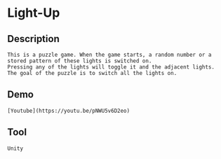 Light-Up
=============

## Description
    This is a puzzle game. When the game starts, a random number or a stored pattern of these lights is switched on. 
    Pressing any of the lights will toggle it and the adjacent lights. 
    The goal of the puzzle is to switch all the lights on.
## Demo
    [Youtube](https://youtu.be/pNWU5v6D2eo)
## Tool
    Unity
